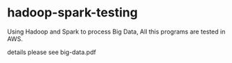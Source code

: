 # hadoop-spark-testing

Using Hadoop and Spark to process Big Data, All this programs are tested in AWS.<br>

details please see big-data.pdf
